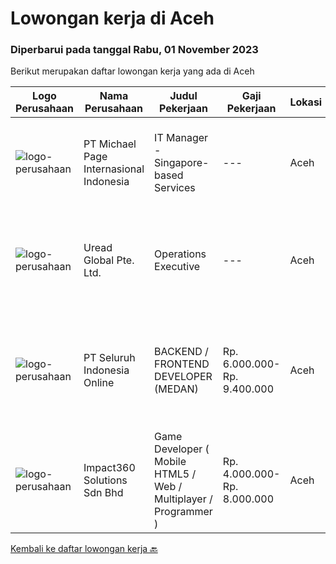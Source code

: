 
  # Lowongan kerja di Aceh

  ### Diperbarui pada tanggal Rabu, 01 November 2023

  Berikut merupakan daftar lowongan kerja yang ada di Aceh

  |Logo Perusahaan | Nama Perusahaan | Judul Pekerjaan | Gaji Pekerjaan | Lokasi | Deskripsi | Tanggal diunggah | Pranala |
  | -------------- | --------------- | --------------- | --------- | --------- | -------------- | ------- | ----------- |
  |![logo-perusahaan](https://image-service-cdn.seek.com.au/6f9556b46c1b5cc7aedf100dfc0ed24c4de1fe86/ee4dce1061f3f616224767ad58cb2fc751b8d2dc)|PT Michael Page Internasional Indonesia|IT Manager - Singapore-based Services|---|Aceh|Manage IT activities &amp; vendors in Indonesia. Align OT/IT security policies, procedures and standards; make sure OT/IT security policies and...|Selasa, 24 Oktober 2023|https://www.jobstreet.co.id/id/job/it-manager-singapore-based-services-4507438?token=0~f83ca187-65a4-491a-b21f-2ba552610644&sectionRank=1&jobId=jobstreet-id-job-4507438|
|![logo-perusahaan](https://i.ibb.co/sqvTCh9/112815900-stock-vector-no-image-available-icon-flat-vector.webp)|Uread Global Pte. Ltd.|Operations Executive|---|Aceh|Highlights: ● Fast-paced and dynamic environment● Personal recognition and career progression● Attractive incentives Job Description:● Provide the...|Senin, 16 Oktober 2023|https://www.jobstreet.co.id/id/job/operations-executive-11077803/origin/sg?token=0~f83ca187-65a4-491a-b21f-2ba552610644&sectionRank=2&jobId=jobstreet-sg-job-11077803|
|![logo-perusahaan](https://image-service-cdn.seek.com.au/0b0211cd04dfde6741552748d1d29459a06346af/ee4dce1061f3f616224767ad58cb2fc751b8d2dc)|PT Seluruh Indonesia Online|BACKEND / FRONTEND DEVELOPER (MEDAN)|Rp. 6.000.000-Rp. 9.400.000|Aceh|Back End Developer Requirements:-Candidate must possess at least Diploma, Bachelor Degree in computer science / Information Technology, Engineering...|Sabtu, 14 Oktober 2023|https://www.jobstreet.co.id/id/job/backend-frontend-developer-medan-4499121?token=0~f83ca187-65a4-491a-b21f-2ba552610644&sectionRank=3&jobId=jobstreet-id-job-4499121|
|![logo-perusahaan](https://image-service-cdn.seek.com.au/35b00a50395e5c8ad6bf2130dfd2a19f9f4bbec5/ee4dce1061f3f616224767ad58cb2fc751b8d2dc)|Impact360 Solutions Sdn Bhd|Game Developer ( Mobile HTML5 / Web / Multiplayer / Programmer )|Rp. 4.000.000-Rp. 8.000.000|Aceh|We are hiring remote HTML5 game developers from all parts of Indonesia. If you have real experience building HTML5 games or applications, you're...|Senin, 09 Oktober 2023|https://www.jobstreet.co.id/id/job/game-developer-mobile-html5-web-multiplayer-programmer-5551698/origin/my?token=0~f83ca187-65a4-491a-b21f-2ba552610644&sectionRank=4&jobId=jobstreet-my-job-5551698|


  [Kembali ke daftar lowongan kerja 🔙](../README.md#daftar-lowongan-kerja)
  